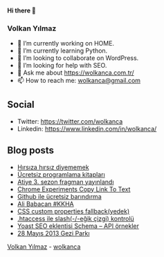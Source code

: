 #### Hi there 👋

### Volkan Yılmaz

- 🔭 I’m currently working on HOME.
- 🌱 I’m currently learning Python.
- 👯 I’m looking to collaborate on WordPress.
- 🤔 I’m looking for help with SEO.
- 💬 Ask me about https://wolkanca.com.tr/
- 📫 How to reach me: wolkanca@gmail.com

## Social
- Twitter: https://twitter.com/wolkanca
- Linkedin: https://www.linkedin.com/in/wolkanca/



## Blog posts
<!-- BLOG-POST-LIST:START -->
- [Hırsıza hırsız diyememek](https://wolkanca.com.tr/hirsiza-hirsiz-diyememek/)
- [Ücretsiz programlama kitapları](https://wolkanca.com.tr/ucretsiz-programlama-kitaplari/)
- [Atiye 3. sezon fragman yayınlandı](https://wolkanca.com.tr/atiye-3-sezon-fragman-yayinlandi/)
- [Chrome Experiments Copy Link To Text](https://wolkanca.com.tr/chrome-experiments-copy-link-to-text/)
- [Github ile ücretsiz barındırma](https://wolkanca.com.tr/github-ile-ucretsiz-barindirma/)
- [Ali Babacan #KKHA](https://wolkanca.com.tr/ali-babacan-kkha/)
- [CSS custom properties fallback(yedek)](https://wolkanca.com.tr/css-custom-properties-fallbackyedek/)
- [.htaccess ile slash(-/-eğik çizgi) kontrolü](https://wolkanca.com.tr/htaccess-ile-slash-egik-cizgi-kontrolu/)
- [Yoast SEO eklentisi Schema – API örnekler](https://wolkanca.com.tr/yoast-seo-eklentisi-schema-api-ornekler/)
- [28 Mayıs 2013 Gezi Parkı](https://wolkanca.com.tr/28-mayis-2013-gezi-parki/)
<!-- BLOG-POST-LIST:END -->


[Volkan Yılmaz](https://volkanyilmaz.com.tr/) - [wolkanca](https://wolkanca.com.tr/)
